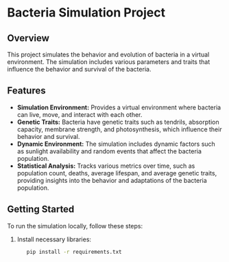 # Bacteria Simulation Project

## Overview
This project simulates the behavior and evolution of bacteria in a virtual environment. The simulation includes various parameters and traits that influence the behavior and survival of the bacteria.

## Features
- **Simulation Environment:** Provides a virtual environment where bacteria can live, move, and interact with each other.
- **Genetic Traits:** Bacteria have genetic traits such as tendrils, absorption capacity, membrane strength, and photosynthesis, which influence their behavior and survival.
- **Dynamic Environment:** The simulation includes dynamic factors such as sunlight availability and random events that affect the bacteria population.
- **Statistical Analysis:** Tracks various metrics over time, such as population count, deaths, average lifespan, and average genetic traits, providing insights into the behavior and adaptations of the bacteria population.

## Getting Started
To run the simulation locally, follow these steps:

1. Install necessary libraries:
   ```bash
      pip install -r requirements.txt


